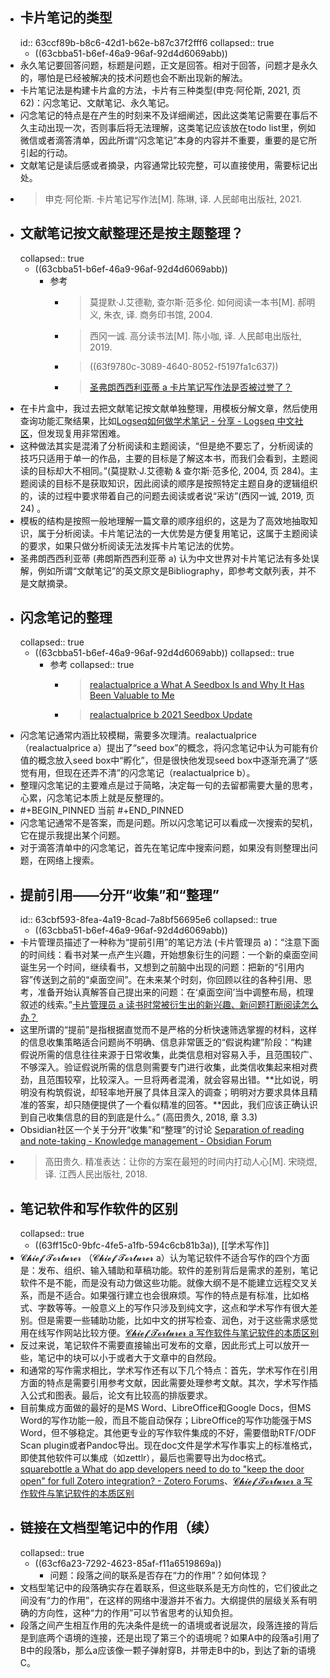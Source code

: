 - ## 卡片笔记的类型
  id:: 63ccf89b-b8c6-42d1-b62e-b87c37f2fff6
  collapsed:: true
	- ((63cbba51-b6ef-46a9-96af-92d4d6069abb))
- 永久笔记要回答问题，标题是问题，正文是回答。相对于回答，问题才是永久的，哪怕是已经被解决的技术问题也会不断出现新的解法。​
- 卡片笔记法是构建卡片盒的方法，卡片有三种类型(申克·阿伦斯, 2021, 页 62)：闪念笔记、文献笔记、永久笔记。
- 闪念笔记的特点是在产生的时刻来不及详细阐述，因此这类笔记需要在事后不久主动出现一次，否则事后将无法理解，这类笔记应该放在todo list里，例如微信或者滴答清单，因此所谓“闪念笔记”本身的内容并不重要，重要的是它所引起的行动。
- 文献笔记是读后感或者摘录，内容通常比较完整，可以直接使用，需要标记出处。
- >​申克·阿伦斯. 卡片笔记写作法[M]. 陈琳, 译. 人民邮电出版社, 2021.
- ## 文献笔记按文献整理还是按主题整理？
  collapsed:: true
	- ((63cbba51-b6ef-46a9-96af-92d4d6069abb))
		- 参考
			- >莫提默·J.艾德勒, 查尔斯·范多伦. 如何阅读一本书[M]. 郝明义, 朱衣, 译. 商务印书馆, 2004.
			- >西冈一诚. 高分读书法[M]. 陈小咖, 译. 人民邮电出版社, 2019.
			- >((63f9780c-3089-4640-8052-f5197fa1c637))
			- >[圣弗朗西西利亚蒂 a 卡片笔记写作法是否被过誉了？](https://www.zhihu.com/question/473841271/answer/2852039005)
- 在卡片盒中，我过去把文献笔记按文献单独整理，用模板分解文章，然后使用查询功能汇聚结果，比如[Logseq如何做学术笔记 - 分享 - Logseq 中文社区](https://cn.logseq.com/t/topic/174)，但发现复用非常困难。
- 这种做法其实是混淆了分析阅读和主题阅读，“但是绝不要忘了，分析阅读的技巧只适用于单一的作品，主要的目标是了解这本书，而我们会看到，主题阅读的目标却大不相同。”(莫提默·J.艾德勒 & 查尔斯·范多伦, 2004, 页 284)。主题阅读的目标不是获取知识，因此阅读的顺序是按照特定主题自身的逻辑组织的，读的过程中要求带着自己的问题去阅读或者说“采访”(西冈一诚, 2019, 页 24) 。​
- 模板的结构是按照一般地理解一篇文章的顺序组织的，这是为了高效地抽取知识，属于分析阅读。卡片笔记法的一大优势是方便复用笔记，这属于主题阅读的要求，如果只做分析阅读无法发挥卡片笔记法的优势。
- 圣弗朗西西利亚蒂 (弗朗斯西西利亚蒂 a) 认为中文世界对卡片笔记法有多处误解，例如所谓“文献笔记”的英文原文是Bibliography，即参考文献列表，并不是文献摘录。
- ## 闪念笔记的整理
  collapsed:: true
	- ((63cbba51-b6ef-46a9-96af-92d4d6069abb))
	  collapsed:: true
		- 参考
		  collapsed:: true
			- >[realactualprice a What A Seedbox Is and Why It Has Been Valuable to Me](https://forum.obsidian.md/t/what-a-seedbox-is-and-why-it-has-been-valuable-to-me/4344)
			- >[realactualprice b 2021 Seedbox Update](https://forum.obsidian.md/t/2021-seedbox-update/28554)
- 闪念笔记通常内涵比较模糊，需要多次理清。realactualprice（realactualprice a）提出了“seed box”的概念，将闪念笔记中认为可能有价值的概念放入seed box中“孵化”，但是很快他发现seed box中逐渐充满了“感觉有用，但现在还弄不清”的闪念笔记（realactualprice b）。​
- 整理闪念笔记的主要难点是过于简略，决定每一句的去留都需要大量的思考，心累，闪念笔记本质上就是反整理的。
- #+BEGIN_PINNED
  当前
  #+END_PINNED
- 闪念笔记通常不是答案，而是问题。所以闪念笔记可以看成一次搜索的契机，它在提示我提出某个问题。
- 对于滴答清单中的闪念笔记，首先在笔记库中搜索问题，如果没有则整理出问题，在网络上搜索。
- ## 提前引用——分开“收集”和“整理”
  id:: 63cbf593-8fea-4a19-8cad-7a8bf56695e6
  collapsed:: true
	- ((63cbba51-b6ef-46a9-96af-92d4d6069abb))
- 卡片管理员描述了一种称为“提前引用”的笔记方法 (卡片管理员 a)：“注意下面的时间线：看书对某一点产生兴趣，开始想象衍生的问题：一个新的桌面空间诞生另一个时间，继续看书，又想到之前脑中出现的问题：把新的“引用内容”传送到之前的“桌面空间”。在未来某个时刻，你回顾以往的各种引用、思考，准备开始认真解答自己提出来的问题：在‘桌面空间’当中调整布局，梳理叙述的线索。”​ [卡片管理员 a 读书时常被衍生出的新兴趣、新问题打断阅读怎么办？](https://www.zhihu.com/question/432293029/answer/1600147252)
- 这里所谓的“提前”是指根据直觉而不是严格的分析快速筛选掌握的材料，这样的信息收集策略适合问题尚不明确、信息非常匮乏的“假说构建”阶段：“构建假说所需的信息往往来源于日常收集，此类信息相对容易入手，且范围较广、不够深入。验证假说所需的信息则需要专门进行收集，此类信收集起来相对费劲，且范围较窄，比较深入。一旦将两者混淆，就会容易出错。**比如说，明明没有构筑假说，却轻率地开展了具体且深入的调查；明明对方要求具体且精准的答案，却只随便提供了一个看似精准的回答。**因此，我们应该正确认识到自己收集信息的目的到底是什么。”  (高田贵久, 2018, 章 3.3)
- Obsidian社区一个关于分开“收集”和“整理”的讨论 [Separation of reading and note-taking - Knowledge management - Obsidian Forum](https://forum.obsidian.md/t/separation-of-reading-and-note-taking/4117)
- >高田贵久. 精准表达：让你的方案在最短的时间内打动人心[M]. 宋晓煜, 译. 江西人民出版社, 2018.
- ## 笔记软件和写作软件的区别
  collapsed:: true
	- ((63ff15c0-9bfc-4fe5-a1fb-594c6cb81b3a)), [[学术写作]]
- 𝓒𝓱𝓲𝓮𝓯 𝓣𝓸𝓻𝓽𝓾𝓻𝓮𝓻 （𝓒𝓱𝓲𝓮𝓯 𝓣𝓸𝓻𝓽𝓾𝓻𝓮𝓻 a）认为笔记软件不适合写作的四个方面是：发布、组织、输入辅助和草稿功能。软件的差别背后是需求的差别，笔记软件不是不能，而是没有动力做这些功能。就像大纲不是不能建立远程交叉关系，而是不适合。如果强行建立也会很麻烦。写作的特点是有标准，比如格式、字数等等。一般意义上的写作只涉及到纯文字，这点和学术写作有很大差别。但是需要一些辅助功能，比如中文的拼写检查、润色，对于这些需求感觉用在线写作网站比较方便。[𝓒𝓱𝓲𝓮𝓯 𝓣𝓸𝓻𝓽𝓾𝓻𝓮𝓻 a 写作软件与笔记软件的本质区别](https://www.yuque.com/deerain/gannbs/bzoyql#aO0gt)
- 反过来说，笔记软件不需要直接输出可发布的文章，因此形式上可以放开一些，笔记中的块可以小于或者大于文章中的自然段。
- ​和通常的写作需求相比，学术写作还有以下几个特点：首先，学术写作在引用方面的特点是需要引用参考文献，因此需要处理参考文献。其次，学术写作插入公式和图表。最后，论文有比较高的排版要求。
- ​目前集成方面做的最好的是MS Word、LibreOffice和Google Docs，但MS Word的写作功能一般，而且不能自动保存；LibreOffice的写作功能强于MS Word，但不够稳定。其他更专业的写作软件集成的不好，需要借助RTF/ODF Scan plugin或者Pandoc导出。现在doc文件是学术写作事实上的标准格式，即使其他软件可以集成（如zettlr），最后也需要导出为doc格式。[squarebottle a What do app developers need to do to "keep the door open" for full Zotero integration? - Zotero Forums](https://forums.zotero.org/discussion/83854/what-do-app-developers-need-to-do-to-keep-the-door-open-for-full-zotero-integration)、[𝓒𝓱𝓲𝓮𝓯 𝓣𝓸𝓻𝓽𝓾𝓻𝓮𝓻 a 写作软件与笔记软件的本质区别](https://www.yuque.com/deerain/gannbs/bzoyql#aO0gt)
- ## 链接在文档型笔记中的作用（续）
  collapsed:: true
	- ((63cf6a23-7292-4623-85af-f11a6519869a))
		- 问题：段落之间的联系是否存在“力的作用”？如何体现？
- 文档型笔记中的段落确实存在着联系，但这些联系是无方向性的，它们彼此之间没有“力的作用”，在这样的网络中漫游并不省力。大纲提供的层级关系有明确的方向性，这种“力的作用”可以节省思考的认知负担。
- 段落之间产生相互作用的先决条件是统一的语境或者说层次，段落连接的背后是到底两个语境的连接，还是出现了第三个的语境呢？如果A中的段落a引用了B中的段落b，那么a应该像一颗子弹射穿B，并带走B中的b，到达了新的语境C。